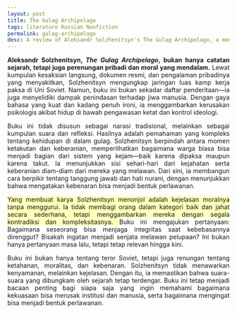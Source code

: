 ```yaml
---
layout: post  
title: The Gulag Archipelago
tags: literature Russian Nonfiction  
permalink: gulag-archipelago
desc: A review of Aleksandr Solzhenitsyn's The Gulag Archipelago, a monumental work that exposes the brutal realities of Soviet labor camps and the resilience of the human spirit.  
---
```


<div style="text-align: justify;">
 <p>
    <span style="font-weight: bold;">Aleksandr Solzhenitsyn, <span style="font-style: italic;">The Gulag Archipelago</span>, bukan hanya catatan sejarah, tetapi juga perenungan pribadi dan moral yang mendalam.</span>
    Lewat kumpulan kesaksian langsung, dokumen resmi, dan pengalaman pribadinya yang menyakitkan, Solzhenitsyn mengungkap jaringan luas kamp kerja paksa di Uni Soviet. Namun, buku ini bukan sekadar daftar penderitaan—ia juga menyelidiki dampak penindasan terhadap jiwa manusia. Dengan gaya bahasa yang kuat dan kadang penuh ironi, ia menggambarkan kerusakan psikologis akibat hidup di bawah pengawasan ketat dan kontrol ideologi.
  </p>

  <p>
    Buku ini tidak disusun sebagai narasi tradisional, melainkan sebagai kumpulan suara dan refleksi. Hasilnya adalah pemahaman yang kompleks tentang kehidupan di dalam gulag. Solzhenitsyn berpindah antara momen ketakutan dan keberanian, memperlihatkan bagaimana warga biasa bisa menjadi bagian dari sistem yang kejam—baik karena dipaksa maupun karena takut. Ia menunjukkan sisi sehari-hari dari kejahatan serta keberanian diam-diam dari mereka yang melawan. Dari sini, ia membangun cara berpikir tentang tanggung jawab dan hati nurani, dengan menunjukkan bahwa mengatakan kebenaran bisa menjadi bentuk perlawanan.
  </p>

  <p>
     <span style="background-color: rgb(255, 255, 185);">
    Yang membuat karya Solzhenitsyn menonjol adalah kejelasan moralnya tanpa menggurui. Ia tidak membagi orang dalam kategori baik dan jahat secara sederhana, tetapi menggambarkan mereka dengan segala kontradiksi dan kompleksitasnya.
  </span>
    Buku ini mengajukan pertanyaan: Bagaimana seseorang bisa menjaga integritas saat kebebasannya direnggut? Bisakah ingatan menjadi senjata melawan pelupaan? Ini bukan hanya pertanyaan masa lalu, tetapi tetap relevan hingga kini.
  </p>

  <p>
    Buku ini bukan hanya tentang teror Soviet, tetapi juga renungan tentang ketahanan, moralitas, dan kebenaran. Solzhenitsyn tidak menawarkan kenyamanan, melainkan kejelasan. Dengan itu, ia memastikan bahwa suara-suara yang dibungkam oleh sejarah tetap terdengar. Buku ini tetap menjadi bacaan penting bagi siapa saja yang ingin memahami bagaimana kekuasaan bisa merusak institusi dan manusia, serta bagaimana mengingat bisa menjadi bentuk perlawanan.
  </p>
</div>
